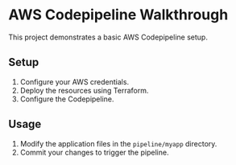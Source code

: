 # AWS Codepipeline Walkthrough

This project demonstrates a basic AWS Codepipeline setup.

## Setup

1. Configure your AWS credentials.
2. Deploy the resources using Terraform.
3. Configure the Codepipeline.

## Usage

1. Modify the application files in the `pipeline/myapp` directory.
2. Commit your changes to trigger the pipeline.
